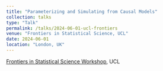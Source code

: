 ```yaml
---
title: "Parameterizing and Simulating from Causal Models"
collection: talks
type: "Talk"
permalink: /talks/2024-06-01-ucl-frontiers
venue: "Frontiers in Statistical Science, UCL"
date: 2024-06-01
location: "London, UK"
---
```


[Frontiers in Statistical Science Workshop](https://www.ucl.ac.uk/mathematical-statistical-sciences/events/2024/jun/frontiers-statistical-science-imss-annual-lecture), UCL
